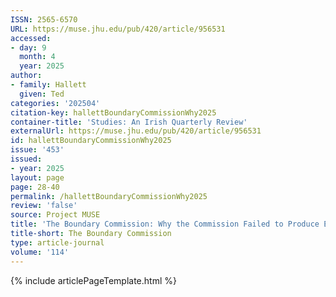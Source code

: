 ```yaml
---
ISSN: 2565-6570
URL: https://muse.jhu.edu/pub/420/article/956531
accessed:
- day: 9
  month: 4
  year: 2025
author:
- family: Hallett
  given: Ted
categories: '202504'
citation-key: hallettBoundaryCommissionWhy2025
container-title: 'Studies: An Irish Quarterly Review'
externalUrl: https://muse.jhu.edu/pub/420/article/956531
id: hallettBoundaryCommissionWhy2025
issue: '453'
issued:
- year: 2025
layout: page
page: 28-40
permalink: /hallettBoundaryCommissionWhy2025
review: 'false'
source: Project MUSE
title: 'The Boundary Commission: Why the Commission Failed to Produce Expected Gains'
title-short: The Boundary Commission
type: article-journal
volume: '114'
---
```

{% include articlePageTemplate.html %}